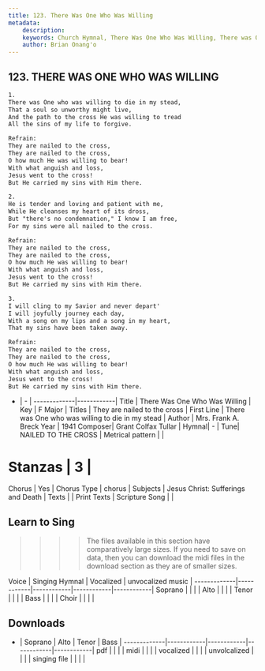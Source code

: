 ```yaml
---
title: 123. There Was One Who Was Willing
metadata:
    description: 
    keywords: Church Hymnal, There Was One Who Was Willing, There was One who was willing to die in my stead, They are nailed to the cross
    author: Brian Onang'o
---
```



## 123. THERE WAS ONE WHO WAS WILLING

```txt
1.
There was One who was willing to die in my stead, 
That a soul so unworthy might live, 
And the path to the cross He was willing to tread 
All the sins of my life to forgive. 

Refrain:
They are nailed to the cross, 
They are nailed to the cross, 
O how much He was willing to bear! 
With what anguish and loss, 
Jesus went to the cross! 
But He carried my sins with Him there. 

2.
He is tender and loving and patient with me, 
While He cleanses my heart of its dross, 
But "there's no condemnation," I know I am free, 
For my sins were all nailed to the cross. 

Refrain:
They are nailed to the cross, 
They are nailed to the cross, 
O how much He was willing to bear! 
With what anguish and loss, 
Jesus went to the cross! 
But He carried my sins with Him there. 

3.
I will cling to my Savior and never depart' 
I will joyfully journey each day, 
With a song on my lips and a song in my heart, 
That my sins have been taken away.

Refrain:
They are nailed to the cross, 
They are nailed to the cross, 
O how much He was willing to bear! 
With what anguish and loss, 
Jesus went to the cross! 
But He carried my sins with Him there. 

```

- |   -  |
-------------|------------|
Title | There Was One Who Was Willing |
Key | F Major |
Titles | They are nailed to the cross |
First Line | There was One who was willing to die in my stead |
Author | Mrs. Frank A. Breck
Year | 1941
Composer| Grant Colfax Tullar |
Hymnal|  - |
Tune| NAILED TO THE CROSS |
Metrical pattern | |
# Stanzas | 3 |
Chorus | Yes |
Chorus Type | chorus |
Subjects | Jesus Christ: Sufferings and Death |
Texts |  |
Print Texts | 
Scripture Song |  |
  
## Learn to Sing

>>>> The files available in this section have comparatively large sizes. If you need to save on data, then you can download the midi files in the download section as they are of smaller sizes.

Voice |  Singing Hymnal | Vocalized | unvocalized music |
-------------|------------|------------|------------|------------|
Soprano | | | |
Alto | | | |
Tenor | | | |
Bass | | | |
Choir | | | |

## Downloads

- |  Soprano | Alto | Tenor | Bass |
-------------|------------|------------|------------|------------|
pdf | | | |
midi | | | |
vocalized | | | |
unvolcalized | | | |
singing file | | | |
  